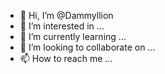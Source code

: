 - 👋 Hi, I’m @Dammyllion
- 👀 I’m interested in ...
- 🌱 I’m currently learning ...
- 💞️ I’m looking to collaborate on ...
- 📫 How to reach me ...

<!---
Dammyllion/Dammyllion is a ✨ special ✨ repository because its `README.md` (this file) appears on your GitHub profile.
You can click the Preview link to take a look at your changes.
--->
